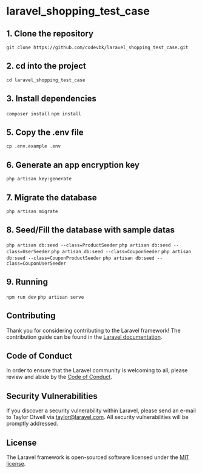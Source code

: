 # laravel_shopping_test_case

## 1. Clone the repository

`git clone https://github.com/codevbk/laravel_shopping_test_case.git`

## 2. cd into the project

`cd laravel_shopping_test_case`

## 3. Install dependencies

`composer install`
`npm install`

## 5. Copy the .env file

`cp .env.example .env`

## 6. Generate an app encryption key

`php artisan key:generate`

## 7. Migrate the database

`php artisan migrate`

## 8. Seed/Fill the database with sample datas

`php artisan db:seed --class=ProductSeeder`
`php artisan db:seed --class=UserSeeder`
`php artisan db:seed --class=CouponSeeder`
`php artisan db:seed --class=CouponProductSeeder`
`php artisan db:seed --class=CouponUserSeeder`

## 9. Running

`npm run dev`
`php artisan serve`

## Contributing

Thank you for considering contributing to the Laravel framework! The contribution guide can be found in the [Laravel documentation](https://laravel.com/docs/contributions).

## Code of Conduct

In order to ensure that the Laravel community is welcoming to all, please review and abide by the [Code of Conduct](https://laravel.com/docs/contributions#code-of-conduct).

## Security Vulnerabilities

If you discover a security vulnerability within Laravel, please send an e-mail to Taylor Otwell via [taylor@laravel.com](mailto:taylor@laravel.com). All security vulnerabilities will be promptly addressed.

## License

The Laravel framework is open-sourced software licensed under the [MIT license](https://opensource.org/licenses/MIT).
